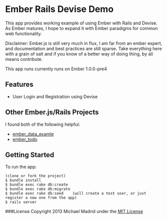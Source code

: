 Ember Rails Devise Demo
=======================

This app provides working example of using Ember with Rails and Devise.  As Ember matures, I hope to expand it with Ember
paradigms for common web functionality.

Disclaimer: Ember.js is still very much in flux, I am far from an ember expert, and documentation and best practices are still
sparse.  Take everything here with a grain of salt and if you know of a better way of doing thing, by all means contribute.

This app runs currently runs on Ember 1.0.0-pre4

Features
--------
* User Login and Registration using Devise

Other Ember.js/Rails Projects
-----------------------------

I found both of the following helpful:

* [ember_data_examle](https://github.com/dgeb/ember_data_example)
* [ember_todo](https://github.com/Skalar/ember_todo)

Getting Started
---------------

To run the app:

    (clone or fork the project)
    $ bundle install
    $ bundle exec rake db:create
    $ bundle exec rake db:migrate
    $ bundle exec rake db:seed    (will create a test user, or just register a new one from the app)
    $ rails server

###License
Copyright 2013 Michael Madrid under the [MIT License](http://opensource.org/licenses/MIT)
